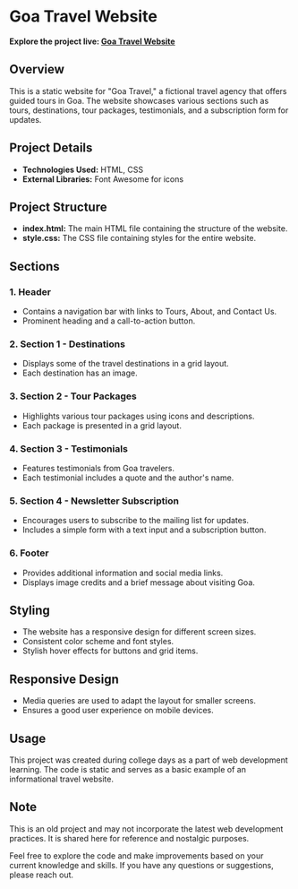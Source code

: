 # Goa Travel Website

**Explore the project live: [Goa Travel Website](https://nikhil15r.github.io/Goa-Travel-Webpage/)**

## Overview

This is a static website for "Goa Travel," a fictional travel agency that offers guided tours in Goa. The website showcases various sections such as tours, destinations, tour packages, testimonials, and a subscription form for updates.

## Project Details

- **Technologies Used:** HTML, CSS
- **External Libraries:** Font Awesome for icons

## Project Structure

- **index.html:** The main HTML file containing the structure of the website.
- **style.css:** The CSS file containing styles for the entire website.

## Sections

### 1. Header

- Contains a navigation bar with links to Tours, About, and Contact Us.
- Prominent heading and a call-to-action button.

### 2. Section 1 - Destinations

- Displays some of the travel destinations in a grid layout.
- Each destination has an image.

### 3. Section 2 - Tour Packages

- Highlights various tour packages using icons and descriptions.
- Each package is presented in a grid layout.

### 4. Section 3 - Testimonials

- Features testimonials from Goa travelers.
- Each testimonial includes a quote and the author's name.

### 5. Section 4 - Newsletter Subscription

- Encourages users to subscribe to the mailing list for updates.
- Includes a simple form with a text input and a subscription button.

### 6. Footer

- Provides additional information and social media links.
- Displays image credits and a brief message about visiting Goa.

## Styling

- The website has a responsive design for different screen sizes.
- Consistent color scheme and font styles.
- Stylish hover effects for buttons and grid items.

## Responsive Design

- Media queries are used to adapt the layout for smaller screens.
- Ensures a good user experience on mobile devices.

## Usage

This project was created during college days as a part of web development learning. The code is static and serves as a basic example of an informational travel website.

## Note

This is an old project and may not incorporate the latest web development practices. It is shared here for reference and nostalgic purposes.

Feel free to explore the code and make improvements based on your current knowledge and skills. If you have any questions or suggestions, please reach out.

